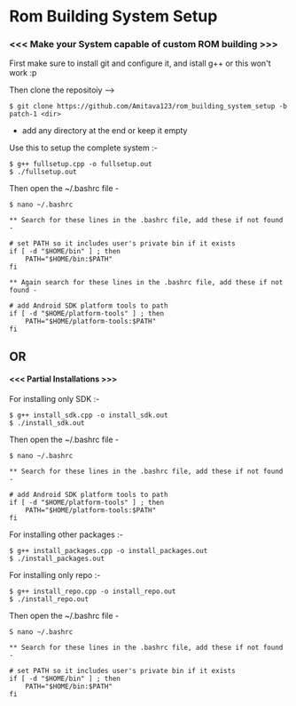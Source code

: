 # Rom Building System Setup
### <<< Make your System capable of custom ROM building >>>


First make sure to install git and configure it, and istall g++ or this won't work :p

Then clone the repositoiy -->
  
	$ git clone https://github.com/Amitava123/rom_building_system_setup -b patch-1 <dir>
* add any directory at the end or keep it empty

Use this to setup the complete system :-
	
	$ g++ fullsetup.cpp -o fullsetup.out
	$ ./fullsetup.out

Then open the ~/.bashrc file -

	$ nano ~/.bashrc
	
	** Search for these lines in the .bashrc file, add these if not found -
	
	# set PATH so it includes user's private bin if it exists
	if [ -d "$HOME/bin" ] ; then
		PATH="$HOME/bin:$PATH"
	fi
	
	** Again search for these lines in the .bashrc file, add these if not found -
	
	# add Android SDK platform tools to path
	if [ -d "$HOME/platform-tools" ] ; then
		PATH="$HOME/platform-tools:$PATH"
	fi

	
##	OR

#### <<< Partial Installations >>>
For installing only SDK :-
  
	$ g++ install_sdk.cpp -o install_sdk.out
	$ ./install_sdk.out
  
Then open the ~/.bashrc file -

	$ nano ~/.bashrc
	
	** Search for these lines in the .bashrc file, add these if not found -
	
	# add Android SDK platform tools to path
	if [ -d "$HOME/platform-tools" ] ; then
		PATH="$HOME/platform-tools:$PATH"
	fi
	
	
	
For installing other packages :-
  
	$ g++ install_packages.cpp -o install_packages.out
	$ ./install_packages.out



For installing only repo :-
  
	$ g++ install_repo.cpp -o install_repo.out
	$ ./install_repo.out
	
Then open the ~/.bashrc file -

	S nano ~/.bashrc
	
	** Search for these lines in the .bashrc file, add these if not found -
	
	# set PATH so it includes user's private bin if it exists
	if [ -d "$HOME/bin" ] ; then
		PATH="$HOME/bin:$PATH"
	fi
  
